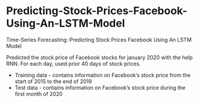 # Predicting-Stock-Prices-Facebook-Using-An-LSTM-Model
Time-Series Forecasting: Predicting Stock Prices Facebook Using An LSTM Model

Predicted the stock price of Facebook stocks for january 2020 with the help RNN. For each day, used prior 40 days of stock prices.


* Training data   - contains information on Facebook’s stock price from the start of 2015 to the end of 2019
* Test data       - contains information on Facebook’s stock price during the first month of 2020
